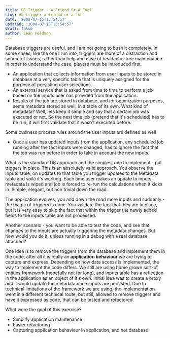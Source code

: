 ```yaml
---
title: DB Trigger - A Friend Or A Foe?
slug: db-trigger-a-friend-or-a-foe
date: '2008-07-15T13:54:57'
updated: '2008-07-15T13:54:57'
draft: false
author: Sean Feldman
---
```



Database triggers are useful, and I am not going to bush it completely. In some cases, like the one I run into, triggers are more of a distraction and source of issues, rather than help and ease of headache-free maintenance. In order to understand the case, players must be introduced first.

* An application that collects information from user inputs to be stored in database at a very specific table that is uniquely assigned for the purpose of persisting user selections.
* An external service that is asked from time to time to perform a job based on the inputs user has provided from the application.
* Results of the job are stored in database, and for optimization purposes, some metadata stored as well, in a table of its own. What kind of metadata? Well, lets keep it simple and say that a certain job was executed or not. So the next time job (pretend that it's scheduled) has to be run, it will first validate that it wasn't executed before.

Some business process rules around the user inputs are defined as well

* Once a user has updated inputs from the application, any scheduled job running after the fact inputs were changed, has to ignore the fact that the job was run before in order to take in account the new inputs.

What is the standard DB approach and the simplest one to implement - put triggers in place. This is an absolutely valid approach. You observe the Inputs table, on updates to that table you trigger updates to the Metadata table and voilà it's working. Each time user makes an update to inputs, metadata is wiped and job is forced to re-run the calculations when it kicks in. Simple, elegant, but non trivial down the road.

The application evolves, you add down the road more inputs and suddenly - the magic of triggers is done. You validate the fact that they are in place, but it is very easy to skip the fact that within the trigger the newly added fields to the inputs table are not processed.

Another scenario - you want to be able to test the code, and see that changes to the inputs are actually triggering the metadata changes. But how would you do it, unless running in a debug with a real database attached?

One idea is to remove the triggers from the database and implement them in the code, after all it is really an **application behaviour** we are trying to capture and express. Depending on how data access is implemented, the way to implement the code differs. We still are using home grown sort-of entities framework (hopefully not for long), and inputs table has a reflection in the application as an object of it's own. Initial idea was to create a proxy and it would update the metadata once inputs are persisted. Due to technical limitations of the framework we are using, the implementation went in a different technical route, but still, allowed to remove triggers and have it expressed as code, that can be tested and refactored.

What were the goal of this exercise?

* Simplify application maintenance
* Easier refactoring
* Capturing application behaviour in application, and not database

